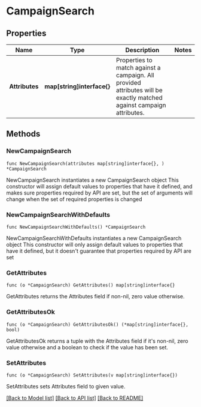 # CampaignSearch

## Properties

Name | Type | Description | Notes
------------ | ------------- | ------------- | -------------
**Attributes** | **map[string]interface{}** | Properties to match against a campaign. All provided attributes will be exactly matched against campaign attributes. | 

## Methods

### NewCampaignSearch

`func NewCampaignSearch(attributes map[string]interface{}, ) *CampaignSearch`

NewCampaignSearch instantiates a new CampaignSearch object
This constructor will assign default values to properties that have it defined,
and makes sure properties required by API are set, but the set of arguments
will change when the set of required properties is changed

### NewCampaignSearchWithDefaults

`func NewCampaignSearchWithDefaults() *CampaignSearch`

NewCampaignSearchWithDefaults instantiates a new CampaignSearch object
This constructor will only assign default values to properties that have it defined,
but it doesn't guarantee that properties required by API are set

### GetAttributes

`func (o *CampaignSearch) GetAttributes() map[string]interface{}`

GetAttributes returns the Attributes field if non-nil, zero value otherwise.

### GetAttributesOk

`func (o *CampaignSearch) GetAttributesOk() (*map[string]interface{}, bool)`

GetAttributesOk returns a tuple with the Attributes field if it's non-nil, zero value otherwise
and a boolean to check if the value has been set.

### SetAttributes

`func (o *CampaignSearch) SetAttributes(v map[string]interface{})`

SetAttributes sets Attributes field to given value.



[[Back to Model list]](../README.md#documentation-for-models) [[Back to API list]](../README.md#documentation-for-api-endpoints) [[Back to README]](../README.md)


